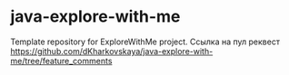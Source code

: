 # java-explore-with-me
Template repository for ExploreWithMe project.
Ссылка на пул реквест
https://github.com/dKharkovskaya/java-explore-with-me/tree/feature_comments